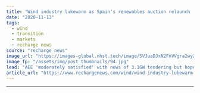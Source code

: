 ```yaml
---
title: "Wind industry lukewarm as Spain's renewables auction relaunch 'lacks detail'"
date: "2020-11-13"
tags: 
  - wind
  - transition
  - markets
  - recharge news
source: "recharge news"
image_url: "https://images-global.nhst.tech/image/SVJuaDJxN2FnVVgra2wyZk4zbCtjczNGd0UwUHVUYUJHYlhlOWRlMlJQTT0=/nhst/binary/03e530b66f92cffdc64e6daec409255f"
image_fp: "/assets/img/post_thumbnails/94.jpg"
lead: "AEE 'moderately satisfied' with news of 3.1GW tendering but hopes to see offshore wind programme in 2021"
article_url: "https://www.rechargenews.com/wind/wind-industry-lukewarm-as-spains-renewables-auction-relaunch-lacks-detail/2-1-912392"
---
```


---
